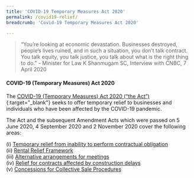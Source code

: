 ```yaml
---
title: 'COVID-19 Temporary Measures Act 2020'
permalink: /covid19-relief/
breadcrumb: 'Covid-19 Temporary Measures Act 2020'

---
```


> “You’re looking at economic devastation. Businesses destroyed, people’s lives ruined, and in such a situation, you don’t talk contract. You talk equity, you talk justice, you talk about what is the right thing to do.” - Minister for Law K Shanmugam SC, Interview with CNBC, 7 April 2020
 
#### COVID-19 (Temporary Measures) Act 2020 ####

The [COVID-19 (Temporary Measures) Act 2020 (“the Act”)](https://sso.agc.gov.sg/Act/COVID19TMA2020){:target="_blank"} seeks to offer temporary relief to businesses and individuals who have been affected by the COVID-19 pandemic.
 
The Act and the subsequent Amendment Acts which were passed on 5 June 2020, 4 September 2020 and 2 November 2020 cover the following areas: 

(i) [Temporary relief from inability to perform contractual obligation](https://www.mlaw.gov.sg/covid19-relief/temporary-relief-from-inability-to-perform-contract)<br>
(ii)	[Rental Relief Framework](https://www.mlaw.gov.sg/covid19-relief/rental-relief-framework-for-smes)<br>
(iii)	[Alternative arrangements for meetings](https://www.mlaw.gov.sg/covid19-relief/alternative)<br>
(iv)	[Relief for contracts affected by construction delays](https://www.mlaw.gov.sg/covid19-relief/relief-for-contracts-construction-delays)<br>
(v)	[Concessions for Collective Sale Procedures](https://www.mlaw.gov.sg/covid19-relief/collective-sale)<br>

